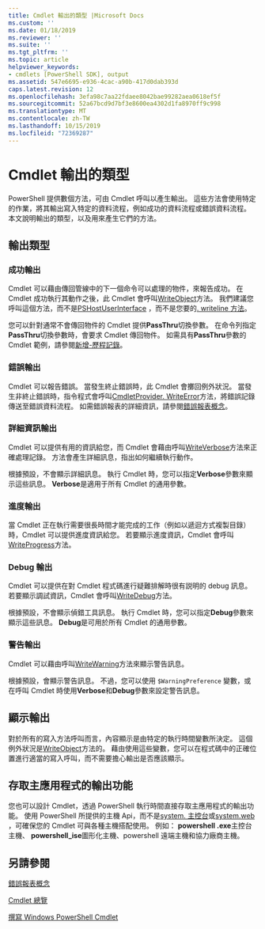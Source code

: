 ```yaml
---
title: Cmdlet 輸出的類型 |Microsoft Docs
ms.custom: ''
ms.date: 01/18/2019
ms.reviewer: ''
ms.suite: ''
ms.tgt_pltfrm: ''
ms.topic: article
helpviewer_keywords:
- cmdlets [PowerShell SDK], output
ms.assetid: 547e6695-e936-4cac-a90b-417d0dab393d
caps.latest.revision: 12
ms.openlocfilehash: 3efa98c7aa22fdaee8042bae99282aea0618ef5f
ms.sourcegitcommit: 52a67bcd9d7bf3e8600ea4302d1fa8970ff9c998
ms.translationtype: MT
ms.contentlocale: zh-TW
ms.lasthandoff: 10/15/2019
ms.locfileid: "72369287"
---
```

# <a name="types-of-cmdlet-output"></a>Cmdlet 輸出的類型

PowerShell 提供數個方法，可由 Cmdlet 呼叫以產生輸出。 這些方法會使用特定的作業，將其輸出寫入特定的資料流程，例如成功的資料流程或錯誤資料流程。 本文說明輸出的類型，以及用來產生它們的方法。

## <a name="types-of-output"></a>輸出類型

### <a name="success-output"></a>成功輸出

Cmdlet 可以藉由傳回管線中的下一個命令可以處理的物件，來報告成功。 在 Cmdlet 成功執行其動作之後，此 Cmdlet 會呼叫[WriteObject](/dotnet/api/System.Management.Automation.Cmdlet.WriteObject)方法。 我們建議您呼叫這個方法，而不是[PSHostUserInterface](/dotnet/api/System.Management.Automation.Host.PSHostUserInterface.WriteLine) ，而不是您要的[. writeline 方法](/dotnet/api/System.Console.WriteLine)。

您可以針對通常不會傳回物件的 Cmdlet 提供**PassThru**切換參數。
在命令列指定**PassThru**切換參數時，會要求 Cmdlet 傳回物件。 如需具有**PassThru**參數的 Cmdlet 範例，請參閱[新增-歷程記錄](/powershell/module/Microsoft.PowerShell.Core/Add-History)。

### <a name="error-output"></a>錯誤輸出

Cmdlet 可以報告錯誤。 當發生終止錯誤時，此 Cmdlet 會擲回例外狀況。 當發生非終止錯誤時，指令程式會呼叫[CmdletProvider. WriteError](/dotnet/api/System.Management.Automation.Provider.CmdletProvider.WriteError)方法，將錯誤記錄傳送至錯誤資料流程。 如需錯誤報表的詳細資訊，請參閱[錯誤報表概念](./error-reporting-concepts.md)。

### <a name="verbose-output"></a>詳細資訊輸出

Cmdlet 可以提供有用的資訊給您，而 Cmdlet 會藉由呼叫[WriteVerbose](/dotnet/api/System.Management.Automation.Cmdlet.WriteVerbose)方法來正確處理記錄。 方法會產生詳細訊息，指出如何繼續執行動作。

根據預設，不會顯示詳細訊息。 執行 Cmdlet 時，您可以指定**Verbose**參數來顯示這些訊息。 **Verbose**是適用于所有 Cmdlet 的通用參數。

### <a name="progress-output"></a>進度輸出

當 Cmdlet 正在執行需要很長時間才能完成的工作（例如以遞迴方式複製目錄）時，Cmdlet 可以提供進度資訊給您。 若要顯示進度資訊，Cmdlet 會呼叫[WriteProgress](/dotnet/api/System.Management.Automation.Cmdlet.WriteProgress)方法。

### <a name="debug-output"></a>Debug 輸出

Cmdlet 可以提供在對 Cmdlet 程式碼進行疑難排解時很有説明的 debug 訊息。 若要顯示調試資訊，Cmdlet 會呼叫[WriteDebug](/dotnet/api/System.Management.Automation.Cmdlet.WriteDebug)方法。

根據預設，不會顯示偵錯工具訊息。 執行 Cmdlet 時，您可以指定**Debug**參數來顯示這些訊息。 **Debug**是可用於所有 Cmdlet 的通用參數。

### <a name="warning-output"></a>警告輸出

Cmdlet 可以藉由呼叫[WriteWarning](/dotnet/api/System.Management.Automation.Cmdlet.WriteWarning)方法來顯示警告訊息。

根據預設，會顯示警告訊息。 不過，您可以使用 `$WarningPreference` 變數，或在呼叫 Cmdlet 時使用**Verbose**和**Debug**參數來設定警告訊息。

## <a name="displaying-output"></a>顯示輸出

對於所有的寫入方法呼叫而言，內容顯示是由特定的執行時間變數所決定。 這個例外狀況是[WriteObject](/dotnet/api/System.Management.Automation.Cmdlet.WriteObject)方法的。 藉由使用這些變數，您可以在程式碼中的正確位置進行適當的寫入呼叫，而不需要擔心輸出是否應該顯示。

## <a name="accessing-the-output-functionality-of-a-host-application"></a>存取主應用程式的輸出功能

您也可以設計 Cmdlet，透過 PowerShell 執行時間直接存取主應用程式的輸出功能。 使用 PowerShell 所提供的主機 Api，而不是[system. 主控台](/dotnet/api/System.Console)或[system.web](/dotnet/api/System.Windows.Forms) ，可確保您的 Cmdlet 可與各種主機搭配使用。 例如： **powershell .exe**主控台主機、 **powershell_ise**圖形化主機、powershell 遠端主機和協力廠商主機。

## <a name="see-also"></a>另請參閱

[錯誤報表概念](./error-reporting-concepts.md)

[Cmdlet 總覽](./cmdlet-overview.md)

[撰寫 Windows PowerShell Cmdlet](./writing-a-windows-powershell-cmdlet.md)